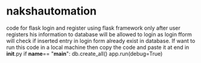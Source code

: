 # nakshautomation
code for flask login and register using flask framework
only after user registers his information to database will be allowed to login as login fform will check if inserted entry in login form already exist in database.
 If want to run this code in a local machine then copy the code and paste it at end in __init__.py
 if __name__== "__main__":
    db.create_all()
    app.run(debug=True)
